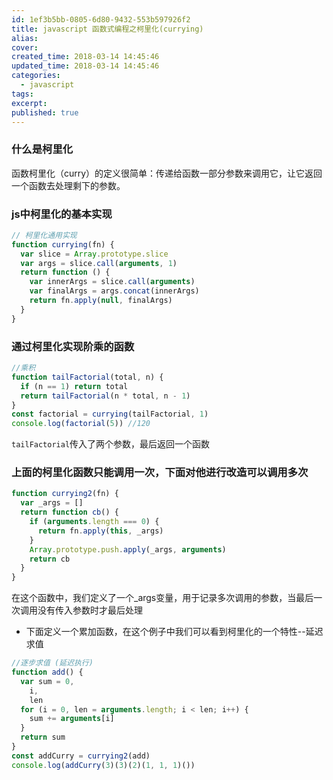 ```yaml
---
id: 1ef3b5bb-0805-6d80-9432-553b597926f2
title: javascript 函数式编程之柯里化(currying)
alias:
cover:
created_time: 2018-03-14 14:45:46
updated_time: 2018-03-14 14:45:46
categories:
  - javascript
tags:
excerpt:
published: true
---
```


### 什么是柯里化

函数柯里化（curry）的定义很简单：传递给函数一部分参数来调用它，让它返回一个函数去处理剩下的参数。

<!-- more -->

### js中柯里化的基本实现

```javascript
// 柯里化通用实现
function currying(fn) {
  var slice = Array.prototype.slice
  var args = slice.call(arguments, 1)
  return function () {
    var innerArgs = slice.call(arguments)
    var finalArgs = args.concat(innerArgs)
    return fn.apply(null, finalArgs)
  }
}
```

### 通过柯里化实现阶乘的函数

```javascript
//乘积
function tailFactorial(total, n) {
  if (n == 1) return total
  return tailFactorial(n * total, n - 1)
}
const factorial = currying(tailFactorial, 1)
console.log(factorial(5)) //120
```

`tailFactorial`传入了两个参数，最后返回一个函数

### 上面的柯里化函数只能调用一次，下面对他进行改造可以调用多次

```javascript
function currying2(fn) {
  var _args = []
  return function cb() {
    if (arguments.length === 0) {
      return fn.apply(this, _args)
    }
    Array.prototype.push.apply(_args, arguments)
    return cb
  }
}
```

在这个函数中，我们定义了一个\_args变量，用于记录多次调用的参数，当最后一次调用没有传入参数时才最后处理

- 下面定义一个累加函数，在这个例子中我们可以看到柯里化的一个特性--延迟求值

```javascript
//逐步求值 (延迟执行)
function add() {
  var sum = 0,
    i,
    len
  for (i = 0, len = arguments.length; i < len; i++) {
    sum += arguments[i]
  }
  return sum
}
const addCurry = currying2(add)
console.log(addCurry(3)(3)(2)(1, 1, 1)())
```
